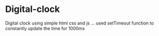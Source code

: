 # Digital-clock
Digital clock using simple html css and js ... used setTimeout function to constantly update the time for 1000ms
